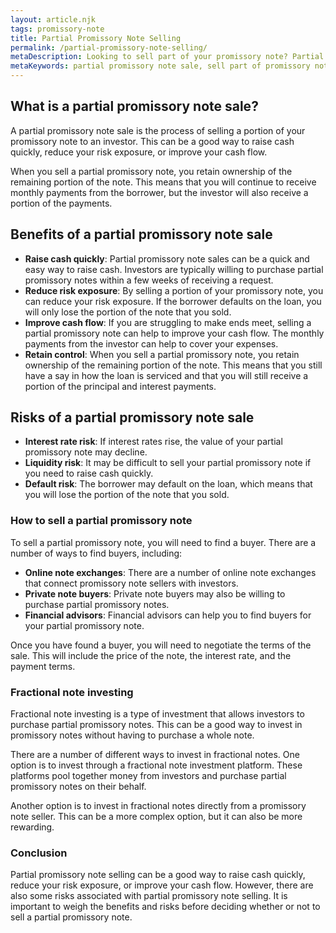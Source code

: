```yaml
---
layout: article.njk
tags: promissory-note
title: Partial Promissory Note Selling
permalink: /partial-promissory-note-selling/
metaDescription: Looking to sell part of your promissory note? Partial promissory note sales can help you raise cash quickly, reduce risk exposure, or improve cash flow. Learn more about the benefits and risks of partial promissory note sales, and how to sell your note today.
metaKeywords: partial promissory note sale, sell part of promissory note, sell portion of promissory note, partial note selling, sell partial notes, fractional note investing, buy partial notes, partial note investment, fractional note market, fractional note trading, fractional note valuation, partial note liquidity, fractional note benefits, partial note risks
---
```


## What is a partial promissory note sale?

A partial promissory note sale is the process of selling a portion of your promissory note to an investor. This can be a good way to raise cash quickly, reduce your risk exposure, or improve your cash flow.

When you sell a partial promissory note, you retain ownership of the remaining portion of the note. This means that you will continue to receive monthly payments from the borrower, but the investor will also receive a portion of the payments.

## Benefits of a partial promissory note sale

* **Raise cash quickly**: Partial promissory note sales can be a quick and easy way to raise cash. Investors are typically willing to purchase partial promissory notes within a few weeks of receiving a request.
* **Reduce risk exposure**: By selling a portion of your promissory note, you can reduce your risk exposure. If the borrower defaults on the loan, you will only lose the portion of the note that you sold.
* **Improve cash flow**: If you are struggling to make ends meet, selling a partial promissory note can help to improve your cash flow. The monthly payments from the investor can help to cover your expenses.
* **Retain control**: When you sell a partial promissory note, you retain ownership of the remaining portion of the note. This means that you still have a say in how the loan is serviced and that you will still receive a portion of the principal and interest payments.

## Risks of a partial promissory note sale

* **Interest rate risk**: If interest rates rise, the value of your partial promissory note may decline.
* **Liquidity risk**: It may be difficult to sell your partial promissory note if you need to raise cash quickly.
* **Default risk**: The borrower may default on the loan, which means that you will lose the portion of the note that you sold.

### How to sell a partial promissory note

To sell a partial promissory note, you will need to find a buyer. There are a number of ways to find buyers, including:

* **Online note exchanges**: There are a number of online note exchanges that connect promissory note sellers with investors.
* **Private note buyers**: Private note buyers may also be willing to purchase partial promissory notes.
* **Financial advisors**: Financial advisors can help you to find buyers for your partial promissory note.

Once you have found a buyer, you will need to negotiate the terms of the sale. This will include the price of the note, the interest rate, and the payment terms.

### Fractional note investing

Fractional note investing is a type of investment that allows investors to purchase partial promissory notes. This can be a good way to invest in promissory notes without having to purchase a whole note.

There are a number of different ways to invest in fractional notes. One option is to invest through a fractional note investment platform. These platforms pool together money from investors and purchase partial promissory notes on their behalf.

Another option is to invest in fractional notes directly from a promissory note seller. This can be a more complex option, but it can also be more rewarding.

### Conclusion

Partial promissory note selling can be a good way to raise cash quickly, reduce your risk exposure, or improve your cash flow. However, there are also some risks associated with partial promissory note selling. It is important to weigh the benefits and risks before deciding whether or not to sell a partial promissory note.
